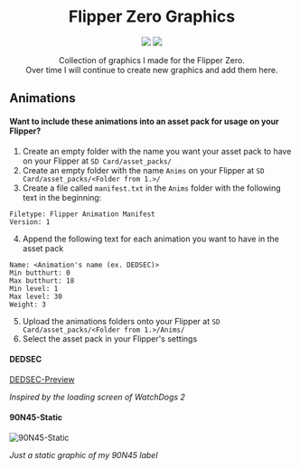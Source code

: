 <h1 align="center">Flipper Zero Graphics</h1>
<p align="center">
 <img src="https://img.shields.io/github/license/90N45-d3v/flipperzero-designs.svg">
 <img src="https://img.shields.io/badge/Ask%20me-anything-1abc9c.svg">
</p>
<p align="center">
 Collection of graphics I made for the Flipper Zero.
 <br>
 Over time I will continue to create new graphics and add them here.
</p>

<h2>Animations</h2>
<h4>Want to include these animations into an asset pack for usage on your Flipper?</h4>

1. Create an empty folder with the name you want your asset pack to have on your Flipper at `SD Card/asset_packs/`
2. Create an empty folder with the name `Anims` on your Flipper at `SD Card/asset_packs/<Folder from 1.>/`
3. Create a file called `manifest.txt` in the `Anims` folder with the following text in the beginning:
```
Filetype: Flipper Animation Manifest
Version: 1
```
4. Append the following text for each animation you want to have in the asset pack
```
Name: <Animation's name (ex. DEDSEC)>
Min butthurt: 0
Max butthurt: 18
Min level: 1
Max level: 30
Weight: 3
```
5. Upload the animations folders onto your Flipper at `SD Card/asset_packs/<Folder from 1.>/Anims/`
6. Select the asset pack in your Flipper's settings

<h4>DEDSEC</h4>

[DEDSEC-Preview](https://github.com/90N45-d3v/flipperzero-designs/assets/79598596/ca316144-d935-4f45-985f-a6f0193595e9)

*Inspired by the loading screen of WatchDogs 2*

<h4>90N45-Static</h4>

![90N45-Static](https://github.com/90N45-d3v/flipperzero-designs/assets/79598596/e23d0c74-da6e-4d74-b7fc-7af788a7dcbe)

*Just a static graphic of my 90N45 label*
